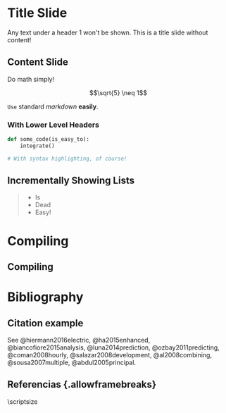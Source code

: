 # Title Slide

Any text under a header 1 won't be shown. This is a title slide without
content!



<!-- Leave the alternative text empty and add a backslash *plus a trailing space
or an extra newline* to get no image caption at all -->
<!-- ![](graph.png)\ -->


## Content Slide

Do math simply!

$$\sqrt{5} \neq 1$$

`Use` standard *markdown* **easily**.

### With Lower Level Headers

```python
def some_code(is_easy_to):
    integrate()

# With syntax highlighting, of course!
```

## Incrementally Showing Lists

<!-- Use > to make lists show incrementally. Oh you noticed?
     This is a comment! -->
> - Is
> - Dead
> - Easy!

# Compiling

## Compiling

# Bibliography

## Citation example

See @hiermann2016electric, @ha2015enhanced, @biancofiore2015analysis, @luna2014prediction, @ozbay2011predicting, @coman2008hourly, @salazar2008development, @al2008combining, @sousa2007multiple, @abdul2005principal.


## Referencias {.allowframebreaks}
\scriptsize
<!-- Simply use `make pandoc` in this directory! -->
